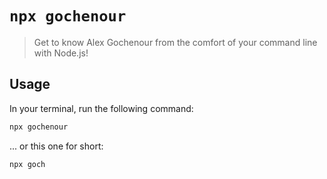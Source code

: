 # `npx gochenour`

> Get to know Alex Gochenour from the comfort of your command line with Node.js!

## Usage

In your terminal, run the following command:

```sh
npx gochenour
```

... or this one for short:
```sh
npx goch
```